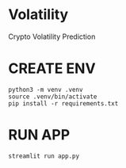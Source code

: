 # Volatility
Crypto Volatility Prediction


# CREATE ENV

```
python3 -m venv .venv
source .venv/bin/activate
pip install -r requirements.txt
```

# RUN APP

```
streamlit run app.py
```